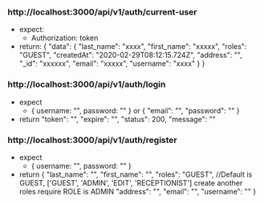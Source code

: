 ### http://localhost:3000/api/v1/auth/current-user 
* expect: 
    * Authorization: token
* return:
    {
        "data": {
            "last_name": "xxxx",
            "first_name": "xxxxx",
            "roles": "GUEST",
            "createdAt": "2020-02-29T08:12:15.724Z",
            "address": "",
            "_id": "xxxxxx",
            "email": "xxxxx",
            "username": "xxxx"
        }
    }

### http://localhost:3000/api/v1/auth/login
* expect 
    * {
        username: "",
        password: ""
    }
    or
    {
        "email": "",
        "password": ""
    }
* return
    "token": "",
    "expire": "",
    "status": 200,
    "message": "" 
 
 
### http://localhost:3000/api/v1/auth/register
* expect 
    * {
        username: "",
        password: ""
    }
* return 
    {
         "last_name": "",
         "first_name": "", 
         "roles": "GUEST", //Default is GUEST, ['GUEST', 'ADMIN', 'EDIT', 'RECEPTIONIST'] create another roles require ROLE is ADMIN
         "address": "",
         "email": "",
         "username": ""
    }
